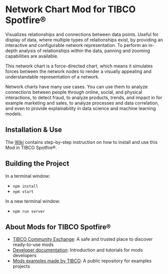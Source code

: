 # Network Chart Mod for TIBCO Spotfire®

Visualizes relationships and connections between data points. Useful for display of data, where multiple types of relationships exist, by providing an interactive and configurable network representation. To perform an in-depth analysis of relationships within the data, panning and zooming capabilities are available.

This network chart is a force-directed chart, which means it simulates forces between the network nodes to render a visually appealing and understandable representation of a network.

Network charts have many use cases. You can use them to analyze connections between people through online, social, and physical interactions, to detect fraud, to analyze products, trends, and impact in for example marketing and sales, to analyze processes and data correlation, and even to provide explainability in data science and machine learning models.

## Installation & Use

The [Wiki](https://github.com/TIBCOSoftware/spotfire-mod-network/wiki) contains step-by-step instruction on how to install and use this Mod in TIBCO Spotfire®.

## Building the Project

In a terminal window:
- `npm install`
- `npm start`

In a new terminal window:
- `npm run server`

## About Mods for TIBCO Spotfire®
-   [TIBCO Community Exchange](https://community.tibco.com/s/global-search/%40uri#q=mod%20for%20tibco%20spotfire&t=Exchange&sort=date%20descending): A safe and trusted place to discover ready-to-use mods
-   [Developer documentation](https://tibcosoftware.github.io/spotfire-mods/docs/): Introduction and tutorials for mods developers
-   [Mods examples made by TIBCO](https://github.com/TIBCOSoftware/spotfire-mods/releases/latest): A public repository for examples projects
